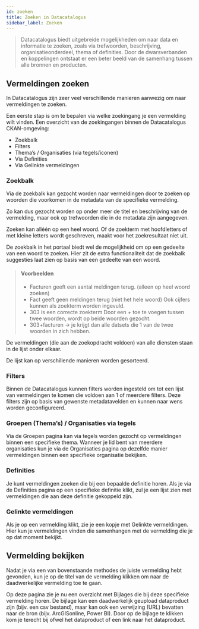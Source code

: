 ```yaml
---
id: zoeken
title: Zoeken in Datacatalogus 
sidebar_label: Zoeken
---
```

> Datacatalogus biedt uitgebreide mogelijkheden om naar data en informatie te zoeken, zoals via trefwoorden, beschrijving, organisatieonderdeel, thema of definities. Door de dwarsverbanden en koppelingen ontstaat er een beter beeld van de samenhang tussen alle bronnen en producten. 

## Vermeldingen zoeken

In Datacatalogus zijn zeer veel verschillende manieren aanwezig om naar vermeldingen te zoeken. 

Een eerste stap is om te bepalen via welke zoekingang je een vermelding wilt vinden. 
Een overzicht van de zoekingangen binnen de Datacatalogus CKAN-omgeving: 
 
- Zoekbalk  
- Filters 
- Thema’s / Organisaties (via tegels/iconen) 
- Via Definities 
- Via Gelinkte vermeldingen 
 
### Zoekbalk 

Via de zoekbalk kan gezocht worden naar vermeldingen door te zoeken op woorden die voorkomen in de metadata van de specifieke vermelding. 

Zo kan dus gezocht worden op onder meer de titel en beschrijving van de vermelding, maar ook op trefwoorden die in de metadata zijn aangegeven. 

Zoeken kan alléén op een heel woord. Of de zoekterm met hoofdletters of met kleine letters wordt geschreven, maakt voor het zoekresultaat niet uit. 

De zoekbalk in het portaal biedt wel de mogelijkheid om op een gedeelte van een woord te zoeken. Hier zit de extra functionaliteit dat de zoekbalk suggesties laat zien op basis van een gedeelte van een woord.

> #### Voorbeelden
> *	Facturen geeft een aantal meldingen terug. (alleen op heel woord zoeken)
> *	Fact geeft geen meldingen terug (niet het hele woord)
Ook cijfers kunnen als zoekterm worden ingevuld.
> *	303 is een correcte zoekterm
Door een + toe te voegen tussen twee woorden, wordt op beide woorden gezocht.
> *	303+facturen -> je krijgt dan alle datsets die 1 van de twee woorden in zich hebben.

De vermeldingen (die aan de zoekopdracht voldoen) van alle diensten staan in de lijst onder elkaar.

De lijst kan op verschillende manieren worden gesorteerd.

### Filters 
Binnen de Datacatalogus kunnen filters worden ingesteld om tot een lijst van vermeldingen te komen die voldoen aan 1 of meerdere filters. Deze filters zijn op basis van gewenste metadatavelden en kunnen naar wens worden geconfigureerd. 

### Groepen (Thema’s) / Organisaties via tegels 
Via de Groepen pagina kan via tegels worden gezocht op vermeldingen binnen een specifieke thema. Wanneer je lid bent van meerdere organisaties kun je via de Organisaties pagina op dezelfde manier vermeldingen binnen een specifieke organisatie bekijken. 

### Definities 
Je kunt vermeldingen zoeken die bij een bepaalde definitie horen. Als je via de Definities pagina op een specifieke definitie klikt, zul je een lijst zien met vermeldingen die aan deze definitie gekoppeld zijn. 
 
### Gelinkte vermeldingen 
Als je op een vermelding klikt, zie je een kopje met Gelinkte vermeldingen. Hier kun je vermeldingen vinden die samenhangen met de vermelding die je op dat moment bekijkt. 
 
## Vermelding bekijken 
Nadat je via een van bovenstaande methodes de juiste vermelding hebt gevonden, kun je op de titel van de vermelding klikken om naar de daadwerkelijke vermelding toe te gaan. 

Op deze pagina zie je nu een overzicht met Bijlages die bij deze specifieke vermelding horen. De bijlage kan een daadwerkelijk geupload dataproduct zijn (bijv. een csv bestand), maar kan ook een verwijzing (URL) bevatten naar de bron (bijv. ArcGISonline, Power BI). Door op de bijlage te klikken kom je terecht bij ofwel het dataproduct of een link naar het dataproduct.  
